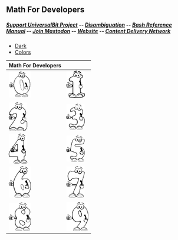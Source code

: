 ## Math For Developers
##### [Support UniversalBit Project](https://github.com/universalbit-dev/universalbit-dev/tree/main/support) -- [Disambiguation](https://en.wikipedia.org/wiki/Wikipedia:Disambiguation) -- [Bash Reference Manual](https://www.gnu.org/software/bash/manual/html_node/index.html) -- [Join Mastodon](https://mastodon.social/invite/wTHp2hSD) -- [Website](https://www.universalbit.it/) -- [Content Delivery Network](https://universalbitcdn.it/)

* [Dark](https://github.com/universalbit-dev/universalbit-dev/tree/main/math_for_developers/dark)
* [Colors](https://github.com/universalbit-dev/universalbit-dev/tree/main/math_for_developers/colors)


|         Math For Developers                   |                              |
| ----------------------------------- | ----------------------------------- |
| <img src="https://github.com/universalbit-dev/universalbit-dev/blob/main/math_for_developers/mathematics-0_0.png" width="60">  | <img src="https://github.com/universalbit-dev/universalbit-dev/blob/main/math_for_developers/mathematics-1_1.png" width="50"> |
|                             |                             |
| <img src="https://github.com/universalbit-dev/universalbit-dev/blob/main/math_for_developers/mathematics-2_2.png" width="50"> | <img src="https://github.com/universalbit-dev/universalbit-dev/blob/main/math_for_developers/mathematics-3_3.png" width="50"> |
| <img src="https://github.com/universalbit-dev/universalbit-dev/blob/main/math_for_developers/mathematics-4_4.png" width="50"> | <img src="https://github.com/universalbit-dev/universalbit-dev/blob/main/math_for_developers/mathematics-5_5.png" width="50"> |
| <img src="https://github.com/universalbit-dev/universalbit-dev/blob/main/math_for_developers/mathematics-6_6.png" width="60"> | <img src="https://github.com/universalbit-dev/universalbit-dev/blob/main/math_for_developers/mathematics-7_7.png" width="50"> |
|                             |                             |
| <img src="https://github.com/universalbit-dev/universalbit-dev/blob/main/math_for_developers/mathematics-8_8.png" width="60"> | <img src="https://github.com/universalbit-dev/universalbit-dev/blob/main/math_for_developers/mathematics-9_9.png" width="60"> |
